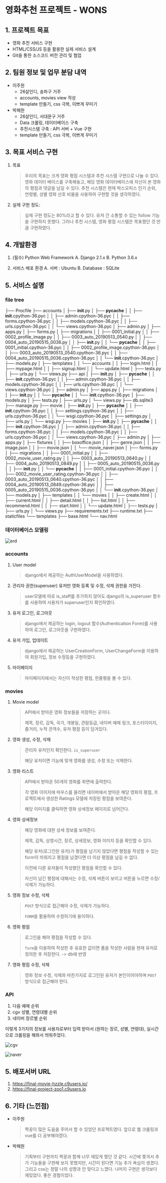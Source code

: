 # 영화추천 프로젝트 - WONS

## 1. 프로젝트 목표

- 영화 추천 서비스 구현
- HTML/CSS/JS 등을 활용한 실제 서비스 설계
- Git을 통한 소스코드 버전 관리 및 협업



## 2. 팀원 정보 및 업무 분담 내역

- 이주원
  - 26살인디, 송파구 거주
  - accounts, movies view 작성
  - template 만들기, css 극복, 이쁘게 꾸미기
- 박해원
  - 26살인디, 서대문구 거주
  - Data 크롤링, 데이터베이스 구축
  - 추천시스템 구축 : API 서버 + Vue 구현
  - template 만들기, css 극복, 이쁘게 꾸미기



## 3. 목표 서비스 구현

1. 목표

   > 우리의 목표는 크게 영화 평점 시스템과 추천 시스템 구현으로 나눌 수 있다. 영화 데이터 베이스를 구축해놓고, 해당 영화 데이터베이스에 자신이 본 영화의 평점과 댓글을 남길 수 있다. 추천 시스템은 현재 박스오피스 인기 순위, 연령별, 성별 영화 선호 비율을 사용하여 구현할 것을 생각하였다.

2. 실제 구현 정도:

   > 실제 구현 정도는 80%라고 할 수 있다. 유저 간 소통할 수 있는 follow 기능을 구현하지 못했다. 그러나 추천 시스템, 영화 평점 시스템은 목표했던 것 만큼 구현하였다.



## 4. 개발환경

1) (필수) Python Web Framework
	A. Django 2.1.x
	B. Python 3.6.x

2) 서비스 배포 환경
	A. 서버 : Ubuntu
	B. Database : SQLite



## 5. 서비스 설명

### file tree

├── Procfile
├── accounts
│   ├── __init__.py
│   ├── __pycache__
│   │   ├── __init__.cpython-36.pyc
│   │   ├── admin.cpython-36.pyc
│   │   ├── forms.cpython-36.pyc
│   │   ├── models.cpython-36.pyc
│   │   ├── urls.cpython-36.pyc
│   │   └── views.cpython-36.pyc
│   ├── admin.py
│   ├── apps.py
│   ├── forms.py
│   ├── migrations
│   │   ├── 0001_initial.py
│   │   ├── 0002_profile_image.py
│   │   ├── 0003_auto_20190513_0540.py
│   │   ├── 0004_auto_20190515_0036.py
│   │   ├── __init__.py
│   │   └── __pycache__
│   │       ├── 0001_initial.cpython-36.pyc
│   │       ├── 0002_profile_image.cpython-36.pyc
│   │       ├── 0003_auto_20190513_0540.cpython-36.pyc
│   │       ├── 0004_auto_20190515_0036.cpython-36.pyc
│   │       └── __init__.cpython-36.pyc
│   ├── models.py
│   ├── templates
│   │   └── accounts
│   │       ├── login.html
│   │       ├── mypage.html
│   │       ├── signup.html
│   │       └── update.html
│   ├── tests.py
│   ├── urls.py
│   └── views.py
├── api
│   ├── __init__.py
│   ├── __pycache__
│   │   ├── __init__.cpython-36.pyc
│   │   ├── admin.cpython-36.pyc
│   │   ├── models.cpython-36.pyc
│   │   ├── urls.cpython-36.pyc
│   │   └── views.cpython-36.pyc
│   ├── admin.py
│   ├── apps.py
│   ├── migrations
│   │   ├── __init__.py
│   │   └── __pycache__
│   │       └── __init__.cpython-36.pyc
│   ├── models.py
│   ├── tests.py
│   ├── urls.py
│   └── views.py
├── db.sqlite3
├── manage.py
├── movie
│   ├── __init__.py
│   ├── __pycache__
│   │   ├── __init__.cpython-36.pyc
│   │   ├── settings.cpython-36.pyc
│   │   ├── urls.cpython-36.pyc
│   │   └── wsgi.cpython-36.pyc
│   ├── settings.py
│   ├── urls.py
│   └── wsgi.py
├── movies
│   ├── __init__.py
│   ├── __pycache__
│   │   ├── __init__.cpython-36.pyc
│   │   ├── admin.cpython-36.pyc
│   │   ├── forms.cpython-36.pyc
│   │   ├── models.cpython-36.pyc
│   │   ├── urls.cpython-36.pyc
│   │   └── views.cpython-36.pyc
│   ├── admin.py
│   ├── apps.py
│   ├── fixtures
│   │   ├── boxoffice.json
│   │   ├── genre.json
│   │   ├── image.json
│   │   ├── movie.json
│   │   └── movie_naver.json
│   ├── forms.py
│   ├── migrations
│   │   ├── 0001_initial.py
│   │   ├── 0002_movie_user_rating.py
│   │   ├── 0003_auto_20190513_0640.py
│   │   ├── 0004_auto_20190513_0849.py
│   │   ├── 0005_auto_20190515_0036.py
│   │   ├── __init__.py
│   │   └── __pycache__
│   │       ├── 0001_initial.cpython-36.pyc
│   │       ├── 0002_movie_user_rating.cpython-36.pyc
│   │       ├── 0003_auto_20190513_0640.cpython-36.pyc
│   │       ├── 0004_auto_20190513_0849.cpython-36.pyc
│   │       ├── 0005_auto_20190515_0036.cpython-36.pyc
│   │       └── __init__.cpython-36.pyc
│   ├── models.py
│   ├── templates
│   │   └── movies
│   │       ├── create.html
│   │       ├── current.html
│   │       ├── detail.html
│   │       ├── list.html
│   │       ├── recommend.html
│   │       ├── start.html
│   │       └── update.html
│   ├── tests.py
│   ├── urls.py
│   └── views.py
├── requirements.txt
├── runtime.txt
├── staticfiles
└── templates
   ├── base.html
   └── nav.html



### 데이터베이스 모델링

![erd](./erd.JPG)



### accounts

1. User model

   > django에서 제공하는 AuthUserModel을 사용하였다.

2. 관리자 권한(superuser) 유저만 영화 등록 및 수정, 삭제 권한을 가진다.

   > user모델에 따로 is_staff를 추가하지 않아도 django의 is_superuser 함수를 사용하여 사용자가 superuser인지 확인하였다.

3. 유저 로그인, 로그아웃

   > django에서 제공하는 login, logout 함수(Authentication Form)를 사용하여 로그인, 로그아웃을 구현하였다.

4. 유저 가입, 업데이트

   > django에서 제공하는 UserCreationForm, UserChangeForm을 이용하여 회원가입, 정보 수정등을 구현하였다. 

5. 마이페이지

   > 마이페이지에서는 자신이 작성한 평점, 한줄평을 볼 수 있다.



### movies

1. Movie model

   > API에서 받아온 영화 정보들을 저장하는 곳이다.
   >
   > 제목, 장르, 감독, 국가, 개봉일, 관람등급, 네이버 예매 링크, 포스터이미지, 줄거리, 누적 관객수, 유저 평점 등이 담겨있다.

2. 영화 생성, 수정, 삭제

   > 관리자 유저인지 확인한다. `is_superuser`
   >
   > 해당 유저이면 기능에 맞게 영화를 생성, 수정 또는 삭제한다.

3. 영화 리스트

   > API에서 받아온 50개의 영화를 화면에 출력한다.
   >
   > 각 영화 이미지에 마우스를 올리면 네이버에서 받아온 해당 영화의 평점, 프로젝트에서 생성한 Ratings 모델에 저장된 평점을 보여준다.
   >
   > 해당 이미지를 클릭하면 영화 상세정보 페이지로 넘어간다.

4. 영화 상세정보

   > 해당 영화에 대한 상세 정보를 보여준다.
   >
   > 제목, 감독, 상영시간, 장르, 상세정보, 영화 이미지 등을 확인할 수 있다.
   >
   > 해당 유저(로그인된 유저)가 평점을 남기지 않았다면 평점을 작성할 수 있는 form이 띄워지고 평점을 남겼다면 더 이상 평점을 남길 수 없다.
   >
   > 이전에 다른 유저들이 작성했던 평점을 확인할 수 있다.
   >
   > 자신이 남긴 평점에 대해서는 수정, 삭제 버튼이 보이고 버튼을 누르면 수정/ 삭제가 가능하다.

5. 영화 정보 수정, 삭제

   > `POST` 방식으로 접근해야 수정, 삭제가 가능하다.
   >
   > `FORM`을 활용하여 수정하기에 용이하다. 

6. 영화 평점 

   > 로그인을 해야 평점을 작성할 수 있다.
   >
   > `form`을 이용하여 작성한 후 유효한 값이면 폼을 작성한 사람을 현재 유저로 정의한 후 저장한다. -> db에 반영

7. 영화 평점 수정, 삭제

   > 영화 정보 수정, 삭제와 마찬가지로 로그인된 유저가 본인이어야하며 `POST` 방식으로 접근해야 한다.



### API

1.  다음 예매 순위
2. cgv 성별, 연령대별 순위
3. 네이버 장르별 순위

이렇게 3가지의 정보를 사용자로부터 입력 받아서 (원하는 장르, 성별, 연령대), 실시간으로 크롤링을 해와서 띄워주었다.

![cgv](./cgv.JPG)

![naver](./naver.JPG)

## 5. 배포서버 URL



1. https://final-movie-hzzle.c9users.io/
2. https://final-project-zoo1.c9users.io



## 6. 기타 (느낀점)

- 이주원

  > 짝꿍이 많은 도움을 주어서 할 수 있었던 프로젝트였다. 앞으로 웹 크롤링과 vue를 더 공부해야겠다. 

- 박해원

  > 기획부터 구현까지 짝꿍과 함께 너무 재밌게 했던 것 같다. 시간에 쫓겨서 추가 기능들을 구현해 보지 못했지만, 시간이 된다면 기능 추가 욕심이 생겼다. 그리고 css는 정말 나의 성향과 안 맞다고 느꼈다. 나머지 구현은 생각보다 재밌었다. 좋은 경험이었다.
